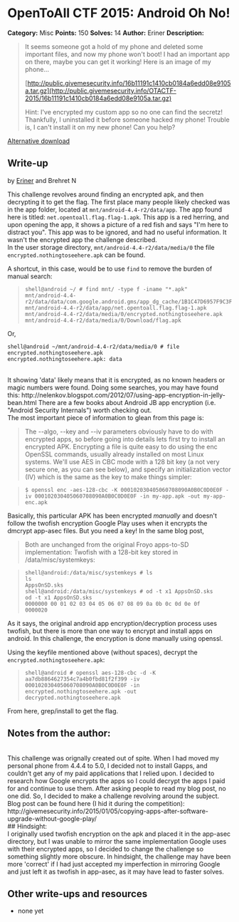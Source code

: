 # OpenToAll CTF 2015: Android Oh No!

**Category:** Misc
**Points:** 150
**Solves:** 14
**Author:** Eriner
**Description:**

> It seems someone got a hold of my phone and deleted some important files, and now my phone won't boot! I had an important app on there, maybe you can get it working! Here is an image of my phone...
>
> [http://public.givemesecurity.info/16b11191c1410cb0184a6edd08e9105a.tar.gz](http://public.givemesecurity.info/OTACTF-2015/16b11191c1410cb0184a6edd08e9105a.tar.gz)
>
> Hint: I've encrypted my custom app so no one can find the secretz! Thankfully, I uninstalled it before someone hacked my phone! Trouble is, I can't install it on my new phone! Can you help?

[Alternative download](https://mega.nz/#!vA8yFSzS)

## Write-up

by [Eriner](https://github.com/Eriner) and Brehret N

This challenge revolves around finding an encrypted apk, and then decrypting it to get the flag. The first place many people likely checked was in the app folder, located at `mnt/android-4.4-r2/data/app`.
The app found here is titled: `net.opentoall.flag.flag-1.apk`. This app is a red herring, and upon opening the app, it shows a picture of a red fish and says "I'm here to distract you".
This app was to be ignored, and had no useful information. It wasn't the encrypted app the challenge described.
<br>
In the user storage directory, `mnt/android-4.4-r2/data/media/0` the file
 `encrypted.nothingtoseehere.apk` can be found.
<br>

A shortcut, in this case, would be to use `find` to remove the burden of manual search:
> ```
> shell@android ~/ # find mnt/ -type f -iname "*.apk"
> mnt/android-4.4-r2/data/data/com.google.android.gms/app_dg_cache/1B1C47D6957F9C3F15E0130296C46C62216574DA/the.apk
> mnt/android-4.4-r2/data/app/net.opentoall.flag.flag-1.apk
> mnt/android-4.4-r2/data/media/0/encrypted.nothingtoseehere.apk
> mnt/android-4.4-r2/data/media/0/Download/flag.apk
> ```

Or,

```
shell@android ~/mnt/android-4.4-r2/data/media/0 # file encrypted.nothingtoseehere.apk
encrypted.nothingtoseehere.apk: data
```
<br>
It showing 'data' likely means that it is encrypted, as no known headers or magic numbers were found. Doing some searches, you may have found this:
http://nelenkov.blogspot.com/2012/07/using-app-encryption-in-jelly-bean.html
There are a few books about Android JB app encryption (i.e. "Android Security Internals") worth checking out.

<br>
The most important piece of information to glean from this page is:
<br>

> The --algo, --key and --iv parameters obviously have to do with encrypted apps, so before going into details lets first try to install an encrypted APK. Encrypting a file is quite easy to do using the enc OpenSSL commands, usually already installed on most Linux systems. We'll use AES in CBC mode with a 128 bit key (a not very secure one, as you can see below), and specify an initialization vector (IV) which is the same as the key to make things simpler:

> ` $ openssl enc -aes-128-cbc -K 000102030405060708090A0B0C0D0E0F -iv 000102030405060708090A0B0C0D0E0F -in my-app.apk -out my-app-enc.apk `
>

Basically, this particular APK has been encrypted _manually_ and doesn't follow the twofish encryption Google Play uses when it encrypts the dmcrypt app-asec files. But you need a key! In the same blog post,

> Both are unchanged from the original Froyo apps-to-SD implementation: Twofish with a 128-bit key stored in /data/misc/systemkeys:

> ```
> shell@android:/data/misc/systemkeys # ls
> ls
> AppsOnSD.sks
> shell@android:/data/misc/systemkeys # od -t x1 AppsOnSD.sks
> od -t x1 AppsOnSD.sks
> 0000000 00 01 02 03 04 05 06 07 08 09 0a 0b 0c 0d 0e 0f
> 0000020
> ```

As it says, the original android app encryption/decryption process uses twofish, but there is more than one way to encrypt and install apps on android. In this challenge, the encryption is done manually using openssl.

Using the keyfile mentioned above (without spaces), decrypt the `encrypted.nothingtoseehere.apk`:

> ```
> shell@android # openssl aes-128-cbc -d -K aa7db8864627354c7a4b0fbd81f2f399 -iv 000102030405060708090A0B0C0D0E0F -in encrypted.nothingtoseehere.apk -out decrypted.nothingtoseehere.apk
> ```

From here, grep/install to get the flag.
<br>
## Notes from the author:
<br>
This challenge was orignally created out of spite. When I had moved my personal phone from 4.4.4 to 5.0, I decided not to install Gapps, and couldn't get any of my paid applications that I relied upon. I decided to research how Google encrypts the apps so I could decrypt the apps I paid for and continue to use them. After asking people to read my blog post, no one did. So, I decided to make a challenge revolving around the subject.
Blog post can be found here (I hid it during the competition): http://givemesecurity.info/2015/01/05/copying-apps-after-software-upgrade-without-google-play/
<br>
## Hindsight:
<br>
I originally used twofish encryption on the apk and placed it in the app-asec directory, but I was unable to mirror the same implementation Google uses with their encrypted apps, so I decided to change the challenge so something slightly more obscure. In hindsight, the challenge may have been more 'correct' if I had just accepted my imperfection in mirroring Google and just left it as twofish in app-asec, as it may have lead to faster solves.


## Other write-ups and resources

* none yet
